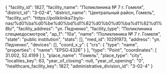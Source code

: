 {
    "facility_id": 1827,
    "facility_name": "Поликлиника № 7 г. Гомеля",
    "district_id": "3-02-4",
    "district_name": "Центральный район, Гомель",
    "facility_url": "https:\/\/poliklinika7.by\/o-nas\/%d0%ba%d0%be%d0%bd%d1%82%d0%b0%d0%ba%d1%82%d1%8b\/",
    "facility_address": "ул. Педченко",
    "facility_type": "Поликлиника спецмедосмотров",
    "ap_1": "10а",
    "name": "Поликлиника № 7 г. Гомеля",
    "state": "public institution",
    "stats": [],
    "med_id": 10291973,
    "address": "ул. Педченко",
    "devices": [],
    "coord_x_y": {
        "crs": {
            "type": "name",
            "properties": {
                "name": "EPSG:4326"
            }
        },
        "type": "Point",
        "coordinates": [
            31.002,
            52.4199
        ]
    },
    "place_name": "Гомель",
    "place_type": "city",
    "localties_key": 63,
    "year_of_closing": null,
    "year_of_opening": "0",
    "healthcare_facility_key": 1827,
    "administrative_division_id": "3-02-4"
}